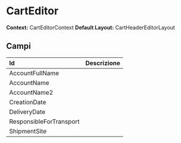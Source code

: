 # CartEditor

**Context:** CartEditorContext
**Default Layout:** CartHeaderEditorLayout



## Campi

| Id | Descrizione | 
| :--- | :--- | 
| AccountFullName |  | 
| AccountName |  | 
| AccountName2 |  | 
| CreationDate |  | 
| DeliveryDate |  | 
| ResponsibleForTransport |  | 
| ShipmentSite |  | 

